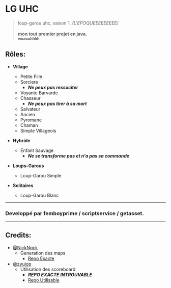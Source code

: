 # LG UHC
> loup-garou uhc, saison 1. *(L'EPOQUEEEEEEEEE)* <br></br>
> **mon tout premier projet en java. <br><sub>woaouhhhh**</sub></br>

## Rôles:
- **Village**
  - Petite Fille
  - Sorciere
    - ***Ne peux pas ressuciter***
  - Voyante Barvarde
  - Chasseur
      - ***Ne peux pas tirer à sa mort***
  - Salvateur
  - Ancien
  - Pyromane
  - Chaman
  - Simple Villageois

- **Hybride**
  - Enfant Sauvage
    - ***Ne se transforme pas et n'a pas sa commande***

- **Loups-Garous**
  - Loup-Garou Simple
  
- **Solitaires**
  - Loup-Garou Blanc

---
### Developpé par femboyprime / scriptservice / getasset.
---
## Credits:
- [@NickNqck](https://github.com/NickNqck)
  - Generation des maps
    - [Repo Exacte](https://github.com/NickNqck/UHC_Meetup/tree/e25019b9c64826181e202db3dc8094e946304c7c)
- [@zyuiop](https://github.com/zyuiop)
  - Utilisation des scoreboard
    - ***REPO EXACTE INTROUVABLE***
    - [Repo Utilisable](https://github.com/zyuiop/OpenUHC/blob/master/src/main/java/net/zyuiop/openUHC/ScoreboardManager.java)
